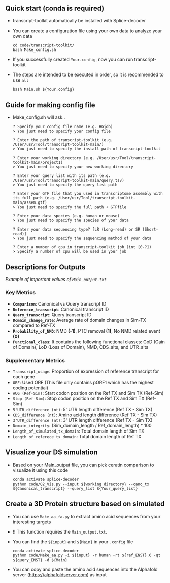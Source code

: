 ## Quick start (conda is required)
* transcript-toolkit automatically be installed with Splice-decoder
* You can create a configuration file using your own data to analyze your own data

      cd code/transcript-toolkit/
      bash Make_config.sh

* If you successfully created `Your.config`, now you can run transcript-toolkit
* The steps are intended to be executed in order, so it is recommended to use `all`

      bash Main.sh ${Your.config}

## Guide for making config file
* Make_config.sh will ask..

      ? Specify your config file name (e.g. HGjob)
      > You just need to specify your config file

      ? Enter the path of transcript-toolkit (e.g. /User/usr/Tool/transcript-toolkit-main/)
      > You just need to specify the install path of transcript-toolkit

      ? Enter your working directory (e.g. /User/usr/Tool/transcript-toolkit-main/project1)
      > You just need to specify your new working directory

      ? Enter your query list with its path (e.g. /User/usr/Tool/transcript-toolkit-main/query.tsv)
      > You just need to specify the query list path

      ? Enter your GTF file that you used in transcriptome assembly with its full path (e.g. /User/usr/Tool/transcript-toolkit-main/assem.gtf)
      > You just need to specify the full path + GTFfile

      ? Enter your data species (e.g. human or mouse)
      > You just need to specify the species of your data

      ? Enter your data sequencing type? [LR (Long-read) or SR (Short-read)]
      > You just need to specify the sequencing method of your data

      ? Enter a number of cpu in transcript-toolkit job (int [0-?])
      > Specify a number of cpu will be used in your job

 
## Descriptions for Outputs
*Example of important values of `Main_output.txt`*

### Key Metrics

- **`Comparison`**: Canonical vs Query transcript ID
- **`Reference_transcript`**: Canonical transcript ID
- **`Query_transcript`**: Query transcript ID
- **`Domain_change_rate`**: Average rate of domain changes in Sim-TX compared to Ref-TX
- **`Probability_of_NMD`**: NMD **(-1)**, PTC removal **(1)**, No NMD related event **(0)**
- **`Functional_class`**: It contains the following functional classes: GoD (Gain of Domain), LoD (Loss of Domain), NMD, CDS_alts, and UTR_alts
  
### Supplementary Metrics
- `Transcript_usage`: Proportion of expression of reference transcript for each gene
- `ORF`: Used ORF (This file only contains pORF1 which has the highest coding potential)
- `AUG (Ref-Sim)`: Start codon position on the Ref TX and Sim TX (Ref-Sim)
- `Stop (Ref-Sim)`: Stop codon position on the Ref TX and Sim TX (Ref-Sim)
- `5'UTR_difference (nt)`: 5' UTR length difference (Ref TX - Sim TX)
- `CDS_difference (nt)`: Amino acid length difference (Ref TX - Sim TX)
- `3'UTR_difference (nt)`: 3' UTR length difference (Ref TX - Sim TX)
- `Domain_integrity`: (Sim_domain_length / Ref_domain_length) * 100
- `Length_of_simulated_tx_domain`: Total domain length of Sim TX
- `Length_of_referece_tx_domain`: Total domain length of Ref TX


## Visualize your DS simulation
* Based on your Main_output file, you can pick ceratin comparison to visualize it using this code

      conda activate splice-decoder
      python code/02_Vis.py --input ${working directory} --cano_tx ${Canonical_transcript} --query_list ${Your_query_list}

## Create a 3D Protein structure based on simulated 
* You can use `Make_aa_fa.py` to extract amino acid sequences from your interesting targets
* !! This function requires the `Main_output.txt`.
* You can find the `${input}` and `${Main}` in your `.config` file

      conda activate splice-decoder
      python code/Make_aa.py -i ${input} -r human -rt ${ref_ENST}.6 -qt ${query_ENST} -d ${Main}

* You can copy and paste the amino acid sequences into the Alphafold server (https://alphafoldserver.com) as input
